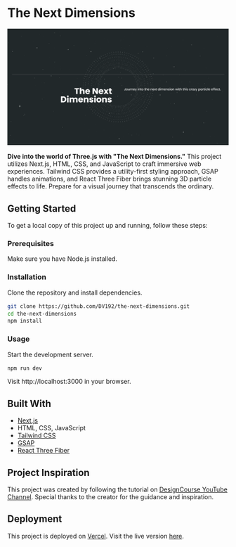 # The Next Dimensions

[![The Next Dimensions Preview](public/the-next-dimensions-screenshot.png)](https://the-next-dimensions.vercel.app/)

**Dive into the world of Three.js with "The Next Dimensions."** This project utilizes Next.js, HTML, CSS, and JavaScript to craft immersive web experiences. Tailwind CSS provides a utility-first styling approach, GSAP handles animations, and React Three Fiber brings stunning 3D particle effects to life. Prepare for a visual journey that transcends the ordinary.

## Getting Started

To get a local copy of this project up and running, follow these steps:

### Prerequisites

Make sure you have Node.js installed.

### Installation

Clone the repository and install dependencies.

```bash
git clone https://github.com/DV192/the-next-dimensions.git
cd the-next-dimensions
npm install
```

### Usage

Start the development server.

```bash
npm run dev
```

Visit http://localhost:3000 in your browser.

## Built With

- [Next.js](https://nextjs.org/)
- HTML, CSS, JavaScript
- [Tailwind CSS](https://tailwindcss.com/)
- [GSAP](https://gsap.com/)
- [React Three Fiber](https://docs.pmnd.rs/react-three-fiber/getting-started/introduction)

## Project Inspiration

This project was created by following the tutorial on [DesignCourse YouTube Channel](https://www.youtube.com/@DesignCourse). Special thanks to the creator for the guidance and inspiration.

## Deployment

This project is deployed on [Vercel](https://vercel.com/). Visit the live version [here](https://the-next-dimensions.vercel.app/).
